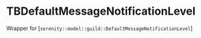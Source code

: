 # TBDefaultMessageNotificationLevel

 Wrapper for [`serenity::model::guild::DefaultMessageNotificationLevel`]
